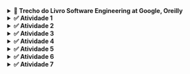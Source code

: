 <details>
<summary><strong> 📖 Trecho do Livro Software Engineering at Google, Oreilly </strong></summary>
  
### 📔 Primeiro Trecho

  What precisely do we mean by software engineering? What distinguishes “software engineering” from “programming” or “computer science”? And why would Google have a unique perspective to add to the corpus of previous software engineering literature written over the past 50 years?
 
The terms “programming” and “software engineering” have been used interchangeably for quite some time in our industry, although each term has a different emphasis and different implications. University students tend to study computer science and get jobs writing code as “programmers.”
 
“Software engineering,” however, sounds more serious, as if it implies the application of some theoretical knowledge to build something real and precise. Mechanical engineers, civil engineers, aeronautical engineers, and those in other engineering disciplines all practice engineering. They all work in the real world and use the application of their theoretical knowledge to create something real. Software engineers also create “something real,” though it is less tangible than the things other engineers create.
 
Unlike those more established engineering professions, current software engineering theory or practice is not nearly as rigorous. Aeronautical engineers must follow rigid guidelines and practices, because errors in their calculations can cause real damage; programming, on the whole, has traditionally not followed such rigorous practices. But, as software becomes more integrated into our lives, we must adopt and rely on more rigorous engineering methods. We hope this book helps others see a path toward more reliable software practices.

## Tradução 
O que exatamente queremos dizer com engenharia de software? O que diferencia “engenharia de software” de “programação” ou “ciência da computação”? E por que o Google teria uma perspectiva única para acrescentar ao corpo de literatura sobre engenharia de software escrito nos últimos 50 anos?

Os termos “programação” e “engenharia de software” têm sido usados de forma intercambiável há bastante tempo em nossa indústria, embora cada termo tenha ênfases e implicações diferentes. Estudantes universitários tendem a estudar ciência da computação e conseguir empregos escrevendo código como “programadores”.

“Engenharia de software”, no entanto, soa mais sério, como se implicasse a aplicação de algum conhecimento teórico para construir algo real e preciso. Engenheiros mecânicos, civis, aeronáuticos e aqueles de outras disciplinas de engenharia praticam engenharia. Todos eles trabalham no mundo real e aplicam seu conhecimento teórico para criar algo concreto. Engenheiros de software também criam “algo real”, embora seja menos tangível do que as coisas que outros engenheiros criam.

Diferentemente dessas profissões de engenharia mais estabelecidas, a teoria ou prática atual da engenharia de software não é tão rigorosa. Engenheiros aeronáuticos devem seguir diretrizes e práticas rígidas, porque erros em seus cálculos podem causar danos reais; a programação, no geral, tradicionalmente não seguiu práticas tão rigorosas. Mas, à medida que o software se torna mais integrado às nossas vidas, devemos adotar e depender de métodos de engenharia mais rigorosos. Esperamos que este livro ajude outros a enxergar um caminho para práticas de software mais confiáveis.

### 📔 Segundo Trecho

Programming Over Time
We propose that “software engineering” encompasses not just the act of writing code, but all of the tools and processes an organization uses to build and maintain that code over time. What practices can a software organization introduce that will best keep its code valuable over the long term? How can engineers make a codebase more sustainable and the software engineering discipline itself more rigorous? We don’t have fundamental answers to these questions, but we hope that Google’s collective experience over the past two decades illuminates possible paths toward finding those answers.
 
One key insight we share in this book is that software engineering can be thought of as “programming integrated over time.” What practices can we introduce to our code to make it sustainable—able to react to necessary change—over its life cycle, from conception to introduction to maintenance to deprecation?
 
The book emphasizes three fundamental principles that we feel software organizations should keep in mind when designing, architecting, and writing their code:
 
Time and Change
How code will need to adapt over the length of its life
 
Scale and Growth
How an organization will need to adapt as it evolves
 
Trade-offs and Costs
How an organization makes decisions, based on the lessons of Time and Change and Scale and Growth

## Tradução 

Programação ao Longo do Tempo
Propomos que “engenharia de software” engloba não apenas o ato de escrever código, mas também todas as ferramentas e processos que uma organização utiliza para construir e manter esse código ao longo do tempo. Que práticas uma organização de software pode adotar para manter seu código valioso a longo prazo? Como os engenheiros podem tornar uma base de código mais sustentável e a própria disciplina de engenharia de software mais rigorosa? Não temos respostas fundamentais para essas questões, mas esperamos que a experiência coletiva do Google ao longo das últimas duas décadas ilumine caminhos possíveis para encontrá-las.

Um insight chave que compartilhamos neste livro é que a engenharia de software pode ser vista como “programação integrada ao longo do tempo.” Que práticas podemos introduzir em nosso código para torná-lo sustentável—capaz de reagir a mudanças necessárias—ao longo de seu ciclo de vida, desde a concepção até a introdução, manutenção e descontinuação?

O livro enfatiza três princípios fundamentais que acreditamos que as organizações de software devem ter em mente ao projetar, arquitetar e escrever seu código:

Tempo e Mudança
Como o código precisará se adaptar ao longo de sua vida

Escala e Crescimento
Como uma organização precisará se adaptar à medida que evolui

Compensações e Custos
Como uma organização toma decisões, com base nas lições de Tempo e Mudança e Escala e Crescimento
</details>

<details>
<summary><strong> ✅ Atividade 1</strong></summary>

### 📄 Comentário do primeiro trecho

Software engineering (engenharia de software) não é a mesma coisa que programação ou ciência da computação. Programação é só escrever código, e estudantes de ciência da computação normalmente começam a trabalhar como programadores. Já engenharia de software é mais séria: envolve usar conhecimentos teóricos para criar algo real e funcional.

Assim como engenheiros civis, mecânicos ou aeronáuticos usam a teoria para construir coisas concretas, engenheiros de software também criam algo real, mesmo que seja mais “intangível”.

O problema é que, diferente dessas outras engenharias, a engenharia de software ainda não tem práticas tão rígidas e rigorosas. Por exemplo, engenheiros aeronáuticos precisam seguir regras muito estritas porque qualquer erro pode ser grave. Na programação, isso nem sempre aconteceu.

Mas como o software está cada vez mais presente na nossa vida, é necessário ter métodos mais confiáveis e rigorosos. Esse livro do Google mostra um caminho para práticas de software mais seguras e eficientes, trazendo uma perspectiva nova que ajuda a complementar o que já existe sobre engenharia de software nos últimos 50 anos.

</details>

<details>
<summary><strong> ✅ Atividade 2</strong></summary>

### 📄 Comentário do segundo trecho

Engenharia de software não é só escrever código, mas envolve todas as ferramentas e processos que uma empresa usa para criar e manter esse código ao longo do tempo. A grande questão é: quais práticas ajudam a manter o código valioso e sustentável no longo prazo? E como tornar a disciplina de engenharia de software mais rigorosa? Não existe uma resposta definitiva, mas a experiência do Google ao longo de 20 anos mostra caminhos possíveis.

Uma ideia principal do livro é pensar engenharia de software como “programação integrada ao longo do tempo”. Ou seja, é preciso criar código que consiga se adaptar às mudanças durante todo o seu ciclo de vida: desde a concepção, passando pelo lançamento, manutenção e até a hora de ser descontinuado.

O livro destaca três princípios fundamentais que toda organização deve considerar ao projetar, arquitetar e escrever código:

1. **Tempo e Mudança** - Tempo e Mudança: como o código precisará se adaptar ao longo da sua vida.

2. **Escala e Crescimento** - Escala e Crescimento: como a empresa vai precisar evoluir conforme cresce.

3. **Custos e Compensações** - Compromissos e Custos: como tomar decisões baseadas no que aprendemos sobre Tempo, Mudança, Escala e Crescimento.

O texto destaca que engenharia de software vai além de apenas escrever código: é sobre enxergar o software como algo vivo, que muda e evolui com o tempo. E que a forma como organizamos, mantemos e planejamos essas mudanças faz toda a diferença na qualidade e na longevidade do que criamos.

</details>

<details>
<summary><strong> ✅ Atividade 3</strong></summary> <br>

> Trade-offs: Um jogo de perda e ganha - ganho uma coisa e perco outra.

## 🎯 3 exemplos de trade-off em softwares e explicá-los.

### 🔴 Velocidade vs. Manutenção

- **Exemplo:** O MongoDB permite maior agilidade no desenvolvimento por não exigir esquemas fixos de dados, o que acelera a criação e evolução de aplicações. No entanto, essa flexibilidade pode dificultar a manutenção a longo prazo, especialmente em projetos grandes.

- **Explicação:** Priorizando velocidade no início, o sistema pode acabar exigindo mais esforço de manutenção depois. A ausência de estrutura rígida pode gerar inconsistências nos dados e aumentar a complexidade ao escalar ou corrigir problemas.

### 🔴 Segurança vs. Usabilidade

- **Exemplo:** Sistemas Linux oferecem maior controle de permissões e configurações de segurança avançadas, ideais para administradores. Já o Windows opta por uma experiência mais amigável, o que pode significar menos controle direto sobre certas configurações de segurança.

- **Explicação:** Quanto mais seguro for o sistema, mais passos e conhecimento técnico ele pode exigir, dificultando o uso por pessoas comuns. Melhorar a usabilidade geralmente envolve simplificar processos — o que pode abrir mão de algumas camadas de segurança.

### 🔴 Performance vs. Consumo de Recursos

- **Exemplo:** O Google Chrome é altamente otimizado para performance e velocidade de carregamento de páginas, mas consome muita memória RAM. Já o Firefox costuma ser mais leve, mas em alguns casos entrega performance inferior.

- **Explicação:** Melhorar o desempenho geralmente exige mais uso de CPU e memória. Isso pode ser um problema em computadores com hardware mais limitado, exigindo que o usuário escolha entre velocidade e economia de recursos.

</details>

<details>
<summary><strong> ✅ Atividade 4</strong></summary> 

<p style="margin-left: 40px;">
  
## :card_file_box: Diagramas UML das classes Carro e Oficina. ## 
  
<details>
<summary> 📌 Classe Carro </summary>

![image](https://github.com/mirandajhow/Bertoti/blob/db23b0ba130f08091e96b32f929a04053ada9958/engenhariaDeSoftware/carroUml.png)
</details>

<details>
<summary> 📌 Classe Oficina</summary> <br>

![Meu diagrama UML](https://raw.githubusercontent.com/mirandajhow/Bertoti/db23b0ba130f08091e96b32f929a04053ada9958/engenhariaDeSoftware/oficinaUML.png)

</details>
</p>
</details>


<details>
<summary><strong> ✅ Atividade 5</strong></summary> 

## 💻 Classes em Java. ## 

<details>
<summary> 📌 Classe Carro</summary> <br>

```java
package oficina;

public class Carro {
    private String modelo;
    private String placa;

    public Carro(String modelo, String placa) {
        this.modelo = modelo;
        this.placa = placa;
    }

    public String getModelo() {
         return modelo;
    }

    public void setModelo(String modelo) {
         this.modelo = modelo;
    }

    public String getPlaca() {
         return placa;
    }

    public void setPlaca(String placa) {
         this.placa = placa;
    }
}

```
</details>

<details>
<summary> 📌 Classe Oficina</summary> <br>

```java
package oficina;

import java.util.List;
import java.util.LinkedList;

public class Oficina {
    private List<Carro> carros = new LinkedList<>();

    public void adicionarCarro(Carro carro) {
        carros.add(carro);
    }

    public List<Carro> getCarros() {
        return carros;
    }

    public List<Carro> buscarCarroModelo(String modelo) {
        List<Carro> encontrados = new LinkedList<>();
        for (Carro carro : carros) {
            if (carro.getModelo().equalsIgnoreCase(modelo)) {
                encontrados.add(carro);
            }
        }
        return encontrados;
    }

    public Carro buscarCarroPlaca(String placa) {
        for (Carro carro : carros) {
            if (carro.getPlaca().equalsIgnoreCase(placa)) {
                return carro;
            }
        }
        return null;
    }
}

```
</details>

<details>
<summary> 📌 Classe Main</summary> <br>

```java
package oficina;

import java.util.List;

public class Main {
    public static void main(String[] args) {
        Oficina oficina = new Oficina();

        // Criando carros
        Carro carro1 = new Carro("Civic", "ABC-1234");
        Carro carro2 = new Carro("Corolla", "XYZ-9876");
        Carro carro3 = new Carro("Fit", "DEF-5678");
        Carro carro4 = new Carro("Civic", "GHI-4321");

        // Adicionando carros à oficina
        oficina.adicionarCarro(carro1);
        oficina.adicionarCarro(carro2);
        oficina.adicionarCarro(carro3);
        oficina.adicionarCarro(carro4);

        // Listando todos os carros
        System.out.println("Todos os carros na oficina:");
        for (Carro carro : oficina.getCarros()) {
            System.out.println(carro.getModelo() + " - " + carro.getPlaca());
        }

        // Buscando carros por modelo
        System.out.println("\nCarros modelo Civic:");
        List<Carro> civics = oficina.buscarCarroModelo("Civic");
        for (Carro carro : civics) {
            System.out.println(carro.getModelo() + " - " + carro.getPlaca());
        }

        // Buscando carro por placa
        System.out.println("\nBuscando carro com placa XYZ-9876:");
        Carro encontrado = oficina.buscarCarroPlaca("XYZ-9876");
        if (encontrado != null) {
            System.out.println("Encontrado: " + encontrado.getModelo() + " - " + encontrado.getPlaca());
        } else {
            System.out.println("Carro não encontrado.");
        }
    }
}

```
</details>

</details>

<details>
<summary><strong> ✅ Atividade 6 </strong></summary> 

## 🎯 Testes Automatizados.

```java
package oficina;

import org.junit.jupiter.api.Test;
import static org.junit.jupiter.api.Assertions.assertEquals;
import static org.junit.jupiter.api.Assertions.assertNotNull;

class Teste {
    @Test
    void testAdicionarCarro() {
        Oficina oficina = new Oficina();
        oficina.adicionarCarro(new Carro("Civic", "ABC-1234"));
        assertEquals(1, oficina.getCarros().size());
    }

    @Test
    void testBuscarCarroPorPlaca() {
        Oficina oficina = new Oficina();
        Carro carro = new Carro("Corolla", "XYZ-9876");
        oficina.adicionarCarro(carro);

        Carro encontrado = oficina.buscarCarroPlaca("XYZ-9876");
        assertNotNull(encontrado);
        assertEquals("Corolla", encontrado.getModelo());
    }
}
```

</details>

<details>
<summary><strong> ✅ Atividade 7 </strong></summary> 

## :technologist: Integração Java com SQLite.


</details>




